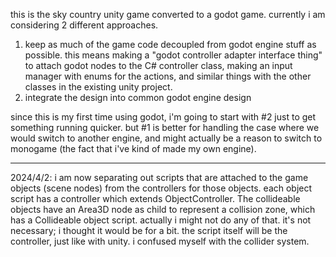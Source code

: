 ﻿this is the sky country unity game converted to a godot game. currently i am considering 2 different approaches. 

1. keep as much of the game code decoupled from godot engine stuff as possible. this means making a "godot controller adapter interface thing" to attach godot nodes to the C# controller class, making an input manager with enums for the actions, and similar things with the other classes in the existing unity project. 
2. integrate the design into common godot engine design

since this is my first time using godot, i'm going to start with #2 just to get something running quicker. but #1 is better for handling the case where we would switch to another engine, and might actually be a reason to switch to monogame (the fact that i've kind of made my own engine).


-----

2024/4/2: i am now separating out scripts that are attached to the game objects (scene nodes) from the controllers for those objects. each object script has a controller which extends ObjectController. The collideable objects have an Area3D node as child to represent a collision zone, which has a Collideable object script.
actually i might not do any of that. it's not necessary; i thought it would be for a bit. the script itself will be the controller, just like with unity. i confused myself with the collider system. 